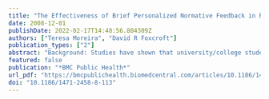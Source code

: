 ```yaml
---
title: "The Effectiveness of Brief Personalized Normative Feedback in Reducing Alcohol-Related Problems amongst University Students: Protocol for a Randomized Controlled Trial"
date: 2008-12-01
publishDate: 2022-02-17T14:48:56.804309Z
authors: ["Teresa Moreira", "David R Foxcroft"]
publication_types: ["2"]
abstract: "Background: Studies have shown that university/college students tend to have an exaggerated view of the quantities of alcohol being consumed by their peers. Making students aware of this misperception may help change behaviour and reduce problem drinking."
featured: false
publication: "*BMC Public Health*"
url_pdf: "https://bmcpublichealth.biomedcentral.com/articles/10.1186/1471-2458-8-113"
doi: "10.1186/1471-2458-8-113"
---
```


